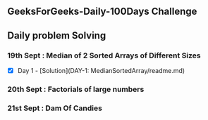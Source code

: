 ## GeeksForGeeks-Daily-100Days Challenge
## Daily problem Solving



### 19th Sept : Median of 2 Sorted Arrays of Different Sizes
- [x] Day 1 -  [Solution](DAY-1: MedianSortedArray/readme.md)

### 20th Sept : Factorials of large numbers
### 21st Sept : Dam Of Candies
